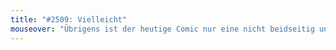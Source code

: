 ```yaml
---
title: "#2509: Vielleicht"
mouseover: "Übrigens ist der heutige Comic nur eine nicht beidseitig unpassende Überleitung zwischen dem gestrigen und dem morgigen."
---
```



